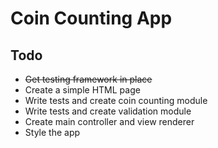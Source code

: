 Coin Counting App
==============

## Todo
- ~~Get testing framework in place~~
- Create a simple HTML page
- Write tests and create coin counting module
- Write tests and create validation module
- Create main controller and view renderer
- Style the app
